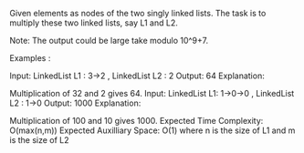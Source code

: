 Given elements as nodes of the two singly linked lists. The task is to multiply these two linked lists, say L1 and L2.

Note: The output could be large take modulo 10^9+7.

Examples :

Input: LinkedList L1 : 3->2 , LinkedList L2 : 2
Output: 64
Explanation: 

Multiplication of 32 and 2 gives 64.
Input: LinkedList L1: 1->0->0 , LinkedList L2 : 1->0
Output: 1000
Explanation: 

Multiplication of 100 and 10 gives 1000.
Expected Time Complexity: O(max(n,m))
Expected Auxilliary Space: O(1)
where n is the size of L1 and m is the size of L2